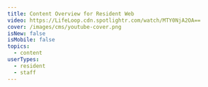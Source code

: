```yaml
---
title: Content Overview for Resident Web
video: https://LifeLoop.cdn.spotlightr.com/watch/MTY0NjA2OA==
cover: /images/cms/youtube-cover.png
isNew: false
isMobile: false
topics:
  - content
userTypes:
  - resident
  - staff
---
```

